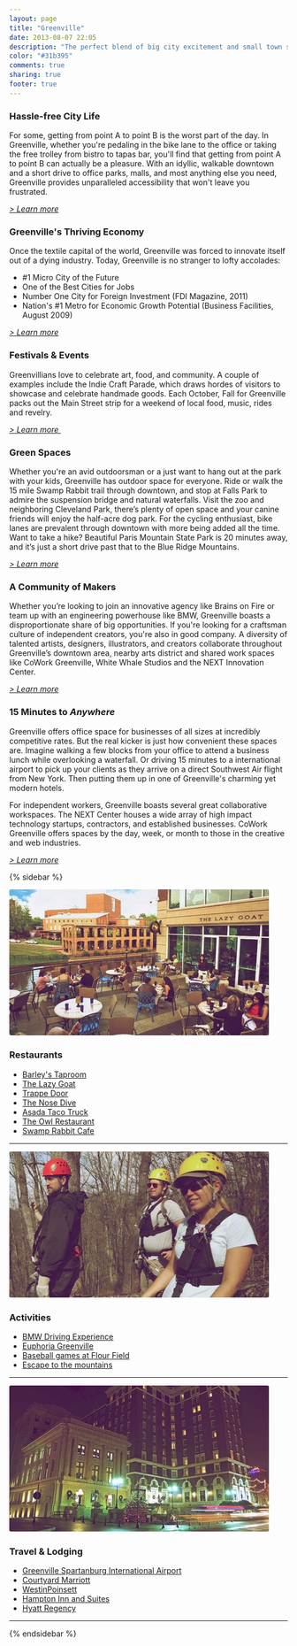 ```yaml
---
layout: page
title: "Greenville"
date: 2013-08-07 22:05
description: "The perfect blend of big city excitement and small town simplicity."
color: "#31b395"
comments: true
sharing: true
footer: true
---
```


<h3>Hassle-free City Life</h3>
<p>For some, getting from point A to point B is the worst part of the day. In Greenville, whether you're pedaling in the bike lane to the office or taking the free trolley from bistro to tapas bar, you'll find that getting from point A to point B can actually be a pleasure. With an idyllic, walkable downtown and a short drive to office parks, malls, and most anything else you need, Greenville provides unparalleled accessibility that won't leave you frustrated.&nbsp;</p><p><a href="http://lifeingreenville.com/life/uncomplicated"><i>&gt; Learn more</i></a></p>

<h3>Greenville's Thriving Economy</h3>
<p>Once the textile capital of the world, Greenville was forced to innovate itself out of a dying industry. Today, Greenville is no stranger to lofty accolades:</p>
<ul>
<li>#1 Micro City of the Future</li>
<li>One of the Best Cities for Jobs</li>
<li>Number One City for Foreign Investment (FDI Magazine, 2011)</li>
<li>Nation's #1 Metro for Economic Growth Potential (Business Facilities, August 2009)</li>
</ul>
<p><a href="http://lifeingreenville.com/life/uncomplicated"><i>&gt; Learn more</i></a></p>


<h3>Festivals &amp; Events</h3>
<p>Greenvillians love to celebrate art, food, and community. A couple of examples include the Indie Craft Parade, which draws hordes of visitors to showcase and celebrate handmade goods. Each October, Fall for Greenville packs out the Main Street strip for a weekend of local food, music, rides and revelry.&nbsp;</p><p><i><a href="http://lifeingreenville.com/life/cultured">&gt;</a><a href="http://lifeingreenville.com/life/cultured">&nbsp;</a></i><i><a href="http://lifeingreenville.com/life/cultured">Learn more</a></i><i><a href="http://lifeingreenville.com/life/cultured">&nbsp;</a></i></p>

<h3>Green Spaces</h3>
<p>Whether you're an avid outdoorsman or a just want to hang out at the park with your kids, Greenville has outdoor space for everyone. Ride or walk the 15 mile Swamp Rabbit trail through downtown, and stop at Falls Park to admire the suspension bridge and natural waterfalls. Visit the zoo and neighboring Cleveland Park, there’s plenty of open space and your canine friends will enjoy the half-acre dog park. For the cycling enthusiast, bike lanes are prevalent through downtown with more being added all the time. Want to take a hike? Beautiful Paris Mountain State Park is 20 minutes away, and it’s just a short drive past that to the Blue Ridge Mountains.&nbsp;</p><p><i><a href="http://lifeingreenville.com/life/cultured">&gt; Learn more</a></i></p>

<h3>A Community of Makers</h3>
<p>Whether you’re looking to join an innovative agency like Brains on Fire or team up with an engineering powerhouse like BMW, Greenville boasts a disproportionate share of big opportunities. If you're looking for a craftsman culture of independent creators, you're also in good company. A diversity of talented artists, designers, illustrators, and creators collaborate throughout Greenville’s downtown area, nearby arts district and shared work spaces like CoWork Greenville, White Whale Studios and the NEXT Innovation Center.&nbsp;</p><p><i><a href="http://lifeingreenville.com/work/inventive">&gt; Learn more</a></i></p>

<h3>15 Minutes to <em>Anywhere</em></h3>
<p>Greenville offers office space for businesses of all sizes at incredibly competitive rates. But the real kicker is just how convenient these spaces are. Imagine walking a few blocks from your office to attend a business lunch while overlooking a waterfall. Or driving 15 minutes to a international airport to pick up your clients as they arrive on a direct Southwest Air flight from New York. Then putting them up in one of Greenville's charming yet modern hotels.</p>

<p>For independent workers, Greenville boasts several great collaborative workspaces. The NEXT Center houses a wide array of high impact technology startups, contractors, and established businesses. CoWork Greenville offers spaces by the day, week, or month to those in the creative and web industries.&nbsp;</p><p><a href="http://lifeingreenville.com/work/convenient"><i>&gt; Learn more</i></a></p>

{% sidebar %}

<p><img alt="The Lazy Goat Restaurant, Reedy River, and Wyche Pavilion in Greenville, SC" src="/images/upstate/greenville/greenville-restaurant.jpg" style="border-radius: 3px;"></p>
<h3>Restaurants</h3>
<ul>
<li><a href="http://www.barleysgville.com/">Barley's Taproom</a></li>
<li><a href="http://thelazygoat.typepad.com/">The Lazy Goat</a></li>
<li><a href="http://trappedoor.com/">Trappe Door</a></li>
<li><a href="http://www.thenosedive.com/">The Nose Dive</a></li>
<li><a href="http://www.asadarestaurant.com/">Asada Taco Truck</a></li>
<li><a href="https://www.facebook.com/OwlRestaurant">The Owl Restaurant</a></li>
<li><a href="http://swamprabbitcafe.com/">Swamp Rabbit Cafe</a></li>
</ul>
<hr>
<p><img alt="Hikers and climbers in the mountains around Greenville, SC" src="/images/upstate/greenville/greenville-mountains.jpg" style="border-radius: 3px;"></p>
<h3>Activities</h3>
<ul>
<li><a href="http://www.bmwusa.com/performancecenter">BMW Driving Experience</a></li>
<li><a href="http://www.euphoriagreenville.com/">Euphoria Greenville</a></li>
<li><a href="http://www.milb.com/index.jsp?sid=t428">Baseball games at Flour Field</a></li>
<li><a href="http://www.southcarolinaparks.com/caesarshead/introduction.aspx">Escape to the mountains</a></li>
</ul>
<hr>
<p><img alt="The Poinsett Hotell in Greenville, SC" src="/images/upstate/greenville/greenville-downtown.jpg" style="border-radius: 3px;"></p>
<h3>Travel &amp; Lodging</h3>
<ul>
<li><a href="http://www.gspairport.com/">Greenville Spartanburg International Airport</a></li>
<li><a href="http://www.marriottcourtyardgreenville.com/">Courtyard Marriott</a></li>
<li><a href="http://www.starwoodhotels.com/westin/property/overview/index.html?propertyID=1255">WestinPoinsett</a></li>
<li><a href="http://www.hamptoninnandsuitesgreenville.com/">Hampton Inn and Suites</a></li>
<li><a href="http://www.greenville.hyatt.com/hyatt/hotels/index.jsp?null">Hyatt Regency</a></li>
</ul>
<hr>

{% endsidebar %}